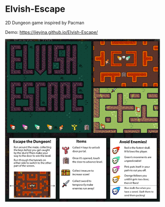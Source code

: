# Elvish-Escape
2D Dungeon game inspired by Pacman

Demo: https://jieyina.github.io/Elvish-Escape/

![DemoPic](https://github.com/Jieyina/Elvish-Escape/blob/master/Elvish%20Escape%20-pitch%20doc.jpg)
